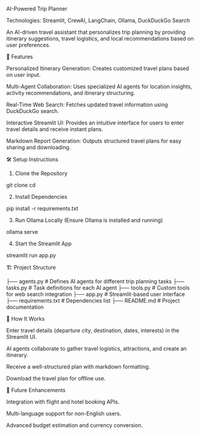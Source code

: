 AI-Powered Trip Planner

Technologies: Streamlit, CrewAI, LangChain, Ollama, DuckDuckGo Search

An AI-driven travel assistant that personalizes trip planning by providing itinerary suggestions, travel logistics, and local recommendations based on user preferences.

🚀 Features

Personalized Itinerary Generation: Creates customized travel plans based on user input.

Multi-Agent Collaboration: Uses specialized AI agents for location insights, activity recommendations, and itinerary structuring.

Real-Time Web Search: Fetches updated travel information using DuckDuckGo search.

Interactive Streamlit UI: Provides an intuitive interface for users to enter travel details and receive instant plans.

Markdown Report Generation: Outputs structured travel plans for easy sharing and downloading.

🛠️ Setup Instructions

1. Clone the Repository

git clone <your-repo-url>
cd <repo-folder>

2. Install Dependencies

pip install -r requirements.txt

3. Run Ollama Locally (Ensure Ollama is installed and running)

ollama serve

4. Start the Streamlit App

streamlit run app.py

🏗️ Project Structure

├── agents.py          # Defines AI agents for different trip planning tasks
├── tasks.py           # Task definitions for each AI agent
├── tools.py           # Custom tools for web search integration
├── app.py             # Streamlit-based user interface
├── requirements.txt   # Dependencies list
├── README.md          # Project documentation

🎯 How It Works

Enter travel details (departure city, destination, dates, interests) in the Streamlit UI.

AI agents collaborate to gather travel logistics, attractions, and create an itinerary.

Receive a well-structured plan with markdown formatting.

Download the travel plan for offline use.

📌 Future Enhancements

Integration with flight and hotel booking APIs.

Multi-language support for non-English users.

Advanced budget estimation and currency conversion.

